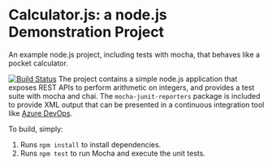 Calculator.js: a node.js Demonstration Project
==============================================
An example node.js project, including tests with mocha, that behaves like
a pocket calculator.

[![Build Status](https://dev.azure.com/weijiangaz400/Integrating%20External%20Source%20Control%20with%20Azure%20Pipelines/_apis/build/status/weijiangaz400.calculator?branchName=master)](https://dev.azure.com/weijiangaz400/Integrating%20External%20Source%20Control%20with%20Azure%20Pipelines/_build/latest?definitionId=9&branchName=master)
The project contains a simple node.js application that exposes REST APIs
to perform arithmetic on integers, and provides a test suite with mocha
and chai.  The `mocha-junit-reporters` package is included to provide XML
output that can be presented in a continuous integration tool like
[Azure DevOps](https://azure.com/devops).

To build, simply:

1. Runs `npm install` to install dependencies.
2. Runs `npm test` to run Mocha and execute the unit tests.

